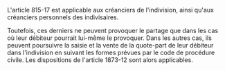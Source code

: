 L'article 815-17 est applicable aux créanciers de l'indivision, ainsi qu'aux créanciers personnels des indivisaires.

Toutefois, ces derniers ne peuvent provoquer le partage que dans les cas où leur débiteur pourrait lui-même le provoquer. Dans les autres cas, ils peuvent poursuivre la saisie et la vente de la quote-part de leur débiteur dans l'indivision en suivant les formes prévues par le code de procédure civile. Les dispositions de l'article 1873-12 sont alors applicables.

